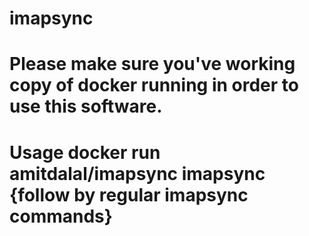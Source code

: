 # imapsync


# Please make sure you've working copy of docker running in order to use this software.

# Usage docker run amitdalal/imapsync imapsync {follow by regular imapsync commands}